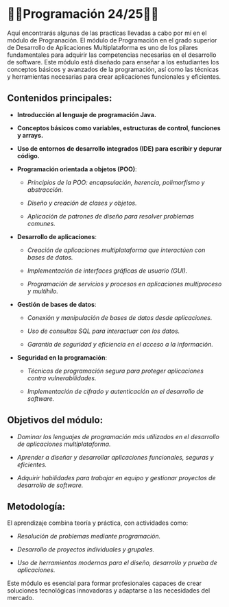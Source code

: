 # 👨‍💻Programación 24/25👨‍💻
Aquí encontrarás algunas de las practicas llevadas a cabo por mí en el módulo de Progranación.
El módulo de Programación en el grado superior de Desarrollo de Aplicaciones Multiplataforma es uno de los pilares fundamentales para adquirir las competencias necesarias en el desarrollo de software. Este módulo está diseñado para enseñar a los estudiantes los conceptos básicos y avanzados de la programación, así como las técnicas y herramientas necesarias para crear aplicaciones funcionales y eficientes.

## Contenidos principales:

- **Introducción al lenguaje de programación Java.**

- **Conceptos básicos como variables, estructuras de control, funciones y arrays.**

- **Uso de entornos de desarrollo integrados (IDE) para escribir y depurar código.**

- **Programación orientada a objetos (POO)**:

    - *Principios de la POO: encapsulación, herencia, polimorfismo y abstracción.*
    
    - *Diseño y creación de clases y objetos.*
    
    - *Aplicación de patrones de diseño para resolver problemas comunes.*

- **Desarrollo de aplicaciones**:

    - *Creación de aplicaciones multiplataforma que interactúen con bases de datos.*

    - *Implementación de interfaces gráficas de usuario (GUI).*

    - *Programación de servicios y procesos en aplicaciones multiproceso y multihilo.*

- **Gestión de bases de datos**:

    - *Conexión y manipulación de bases de datos desde aplicaciones.*
    
    - *Uso de consultas SQL para interactuar con los datos.*
    
    - *Garantía de seguridad y eficiencia en el acceso a la información.*

- **Seguridad en la programación**:

    - *Técnicas de programación segura para proteger aplicaciones contra vulnerabilidades.*
    
    - *Implementación de cifrado y autenticación en el desarrollo de software.*

## Objetivos del módulo:

- *Dominar los lenguajes de programación más utilizados en el desarrollo de aplicaciones multiplataforma.*
    
- *Aprender a diseñar y desarrollar aplicaciones funcionales, seguras y eficientes.*
    
- *Adquirir habilidades para trabajar en equipo y gestionar proyectos de desarrollo de software.*

## Metodología:
El aprendizaje combina teoría y práctica, con actividades como:

  - *Resolución de problemas mediante programación.*
  
  - *Desarrollo de proyectos individuales y grupales.*
  
  - *Uso de herramientas modernas para el diseño, desarrollo y prueba de aplicaciones.*

Este módulo es esencial para formar profesionales capaces de crear soluciones tecnológicas innovadoras y adaptarse a las necesidades del mercado.
